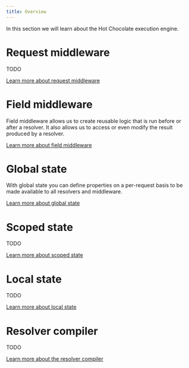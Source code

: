 ```yaml
---
title: Overview
---
```


In this section we will learn about the Hot Chocolate execution engine.

# Request middleware

TODO

[Learn more about request middleware](/docs/hotchocolate/v12/execution-engine/request-middleware)

# Field middleware

Field middleware allows us to create reusable logic that is run before or after a resolver. It also allows us to access or even modify the result produced by a resolver.

[Learn more about field middleware](/docs/hotchocolate/v12/execution-engine/field-middleware)

# Global state

With global state you can define properties on a per-request basis to be made available to all resolvers and middleware.

[Learn more about global state](/docs/hotchocolate/v12/execution-engine/global-state)

# Scoped state

TODO

[Learn more about scoped state](/docs/hotchocolate/v12/execution-engine/scoped-state)

# Local state

TODO

[Learn more about local state](/docs/hotchocolate/v12/execution-engine/local-state)

# Resolver compiler

TODO

[Learn more about the resolver compiler](/docs/hotchocolate/v12/execution-engine/resolver-compiler)

